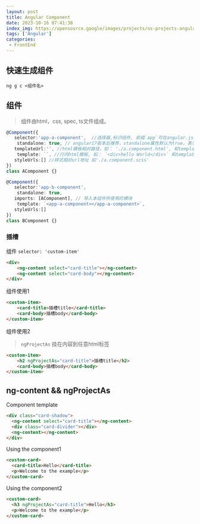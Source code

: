 ```yaml
---
layout: post
title: Angular Component
date: 2023-10-16 07:41:38
index_img: https://opensource.google/images/projects/os-projects-angular_thumbnail.png
tags: ['Angular']
categories:
 - FrontEnd
---
```


## 快速生成组件
`ng g c <组件名>`

## 组件
> 组件由html，css, spec, ts文件组成。
```ts
@Component({
   selector:'app-a-component',  //选择器,标识组件, 前缀`app`可在angular.json中修改
	standalone: true, // angular17版本后推荐，standalone属性默认为true，表示组件可以单独使用，不依赖于父组件。
   templateUrl:'', //html模板相对路径，如： './a.component.html', 和template二选一
	template: ``, //行内html模板, 如： `<div>hello World</div>` 和templateUrl二选一
   styleUrls:[] //样式相对url地址 如'./a.component.scss'
})
class AComponent {}
```

<!-- 在其他组件中引用AComponent -->
```ts
@Component({
   selector:'app-b-component',
	standalone: true,
   imports: [AComponent], // 导入本组件所使用的模块
	template: `<app-a-component></app-a-component>`,
   styleUrls:[] 
})
class BComponent {}
```




### 插槽
组件 `selector: 'custom-item'`
```html
<div>
    <ng-content select="card-title"></ng-content>
    <ng-content select="card-body"></ng-content>
</div>
```

组件使用1
```html
<custom-item>
    <card-title>插槽title</card-title>
    <card-body>插槽body</card-body>
</custom-item>
```

组件使用2
> `ngProjectAs` 挂在内容到任意html标签
```html
<custom-item>
    <h2 ngProjectAs="card-title">插槽title</h2>
    <card-body>插槽body</card-body>
</custom-item>
```


## ng-content && ngProjectAs
Component template
```html
<div class="card-shadow">
  <ng-content select="card-title"></ng-content>
  <div class="card-divider"></div>
  <ng-content></ng-content>
</div>
```
Using the component1
```html
<custom-card>
  <card-title>Hello</card-title>
  <p>Welcome to the example</p>
</custom-card>
```
Using the component2
```html
<custom-card>
  <h3 ngProjectAs="card-title">Hello</h3>
  <p>Welcome to the example</p>
</custom-card>
```